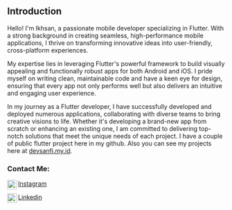 ## Introduction
Hello! I'm Ikhsan, a passionate mobile developer specializing in Flutter. With a strong background in creating seamless, high-performance mobile applications, I thrive on transforming innovative ideas into user-friendly, cross-platform experiences.

My expertise lies in leveraging Flutter's powerful framework to build visually appealing and functionally robust apps for both Android and iOS. I pride myself on writing clean, maintainable code and have a keen eye for design, ensuring that every app not only performs well but also delivers an intuitive and engaging user experience.

In my journey as a Flutter developer, I have successfully developed and deployed numerous applications, collaborating with diverse teams to bring creative visions to life. Whether it's developing a brand-new app from scratch or enhancing an existing one, I am committed to delivering top-notch solutions that meet the unique needs of each project. I have a couple of public flutter project here in my github. Also you can see my projects here at [devsanfi.my.id].


### Contact Me:
[Instagram]
[<img align="left" alt="_sansfi | Instagram" width="22px" src="https://upload.wikimedia.org/wikipedia/commons/e/e7/Instagram_logo_2016.svg" />][Instagram]
<br />

[Linkedin]
[<img align="left" alt="ikhsan34 | LinkedIn" width="22px" src="https://cdn-icons-png.flaticon.com/512/174/174857.png" />][Linkedin]


<br />

[devsanfi.my.id]: https://devsanfi.my.id/
[Instagram]: https://instagram.com/_sansfi
[Linkedin]: https://www.linkedin.com/in/ikhsanf/

